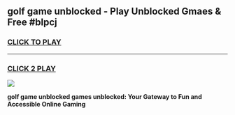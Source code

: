 
## golf game unblocked - Play Unblocked Gmaes & Free #blpcj
<h3>
<a href="https://news.freeplayer.one?title=golf_game_unblocked&ref=03M">CLICK TO PLAY</a></h3>
<hr>

<h3>
<a href="https://news.freeplayer.one?title=golf_game_unblocked&ref=03M">CLICK 2 PLAY</a>
  
</h3>

<a href="https://news.freeplayer.one?title=golf_game_unblocked&ref=03M"><img src="https://clearcache.store/games.png"></a>


**golf game unblocked games unblocked: Your Gateway to Fun and Accessible Online Gaming**

